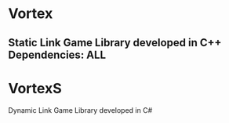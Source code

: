 # Vortex
Static Link Game Library developed in C++
Dependencies: ALL 
-



# VortexS
Dynamic Link Game Library developed in C#
